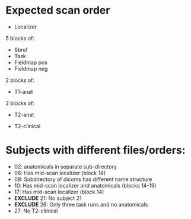 # Expected scan order

- Localizer

5 blocks of:
- Sbref
- Task
- Fieldmap pos
- Fieldmap neg

2 blocks of:
- T1-anat

2 blocks of:
- T2-anat

- T2-clinical

# Subjects with different files/orders:

- 02: anatomicals in separate sub-directory
- 06: Has mid-scan localizer (block 14)
- 08: Subdirectory of dicoms has different name structure
- 10: Has mid-scan localizer and anatomicals (blocks 14-19)
- 17: Has mid-scan localizer (block 14)
- **EXCLUDE** 21: No subject 21
- **EXCLUDE** 26: Only three task runs and no anatomicals 
- 27: No T2-clinical

